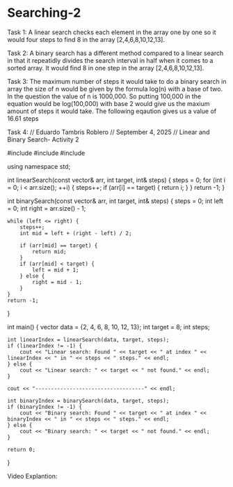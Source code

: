 # Searching-2

Task 1:
A linear search checks each element in the array one by one so it would four steps to find 8 in the array [2,4,6,8,10,12,13].

Task 2: 
A binary search has a different method compared to a linear search in that it repeatidly divides the search interval in half
when it comes to a sorted array. It would find 8 in one step in the array [2,4,6,8,10,12,13].

Task 3: 
The maximum number of steps it would take to do a binary search in array the size of n would be given by the formula log(n) 
with a base of two. In the question the value of n is 1000,000. So putting 100,000 in the equation would be log(100,000)
with base 2 would give us the maxium amount of steps it would take. The following eqaution gives us a value of 16.61 steps

Task 4:
// Eduardo Tambris Roblero
// September 4, 2025
// Linear and Binary Search- Activity 2

#include <iostream>
#include <vector>
#include <algorithm>

using namespace std;

int linearSearch(const vector<int>& arr, int target, int& steps) {
    steps = 0;
    for (int i = 0; i < arr.size(); ++i) {
        steps++;
        if (arr[i] == target) {
            return i;
        }
    }
    return -1;
}

int binarySearch(const vector<int>& arr, int target, int& steps) {
    steps = 0;
    int left = 0;
    int right = arr.size() - 1;

    while (left <= right) {
        steps++;
        int mid = left + (right - left) / 2;

        if (arr[mid] == target) {
            return mid;
        }
        if (arr[mid] < target) {
            left = mid + 1;
        } else {
            right = mid - 1;
        }
    }
    return -1;
}

int main() {
    vector<int> data = {2, 4, 6, 8, 10, 12, 13};
    int target = 8;
    int steps;

    int linearIndex = linearSearch(data, target, steps);
    if (linearIndex != -1) {
        cout << "Linear search: Found " << target << " at index " << linearIndex << " in " << steps << " steps." << endl;
    } else {
        cout << "Linear search: " << target << " not found." << endl;
    }

    cout << "-----------------------------------" << endl;

    int binaryIndex = binarySearch(data, target, steps);
    if (binaryIndex != -1) {
        cout << "Binary search: Found " << target << " at index " << binaryIndex << " in " << steps << " steps." << endl;
    } else {
        cout << "Binary search: " << target << " not found." << endl;
    }

    return 0;
}



Video Explantion:

